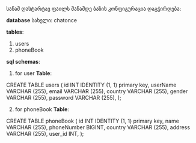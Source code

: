 სანამ დასტარტავ ფაილს მანამდე ბაზის კონფიგურაცია დაგჭირდება:

**database** სახელი: chatonce

**tables**:
  1) users
  2) phoneBook

**sql schemas**:
  1) for user **Table**:
     
CREATE TABLE users (
    id  INT  IDENTITY (1, 1) primary key,
    userName VARCHAR (255),
    email   VARCHAR (255),
    country  VARCHAR (255),
    gender   VARCHAR (255),
    password VARCHAR (255),
  );
  
  2) for phoneBook **Table**:

CREATE TABLE phoneBook (
     id          INT  IDENTITY (1, 1) primary key,
     name       VARCHAR (255),
     phoneNumber BIGINT,
     country     VARCHAR (255),
     address   VARCHAR (255),
     user_id    INT,
);

 
